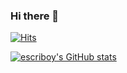 ### Hi there 👋

<!--
**escriboy/escriboy** is a ✨ _special_ ✨ repository because its `README.md` (this file) appears on your GitHub profile.

Here are some ideas to get you started:

- 🔭 I’m currently working on ...
- 🌱 I’m currently learning ...
- 👯 I’m looking to collaborate on ...
- 🤔 I’m looking for help with ...
- 💬 Ask me about ...
- 📫 How to reach me: ...
- 😄 Pronouns: ...
- ⚡ Fun fact: ...
-->

[![Hits](https://hits.seeyoufarm.com/api/count/incr/badge.svg?url=https%3A%2F%2Fgithub.com%2Fescriboy%2Fhit-counter&count_bg=%2379C83D&title_bg=%23555555&icon=&icon_color=%23E7E7E7&title=hits&edge_flat=false)](https://hits.seeyoufarm.com)

[![escriboy's GitHub stats](https://github-readme-stats.vercel.app/api?username=escriboy)](https://github.com/escriboy/github-readme-stats)

<!-- [![Solved.ac Profile](http://mazassumnida.wtf/api/v2/generate_badge?boj=dudals0506)](https://solved.ac/dudals0506/) -->

<!-- [![Solved.ac 프로필](http://mazassumnida.wtf/api/v2/generate_badge?boj={dudals0506})](https://solved.ac/{dudals0506}) -->
